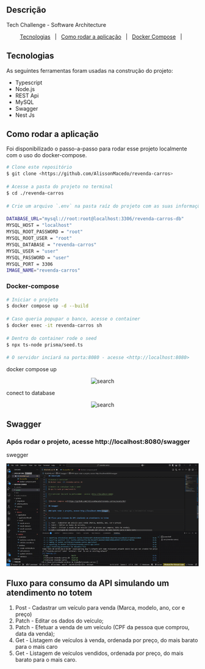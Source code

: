 ## Descrição

Tech Challenge - Software Architecture

<p align="center">
  <a href="#tecnologias">Tecnologias</a> &#xa0; | &#xa0;
  <a href="#running">Como rodar a aplicação</a> &#xa0; | &#xa0;
  <a href="#docker-compose">Docker Compose</a> &#xa0; | &#xa0;
</p>

<h2 id="tecnologias"> Tecnologias </h2>

As seguintes ferramentas foram usadas na construção do projeto:

- Typescript
- Node.js
- REST Api
- MySQL
- Swagger
- Nest Js

<h2 id="running"> Como rodar a aplicação </h2>

Foi disponibilizado o passo-a-passo para rodar esse projeto localmente com o uso do docker-compose.

```bash
# Clone este repositório
$ git clone <https://github.com/AlissonMacedo/revenda-carros>

# Acesse a pasta do projeto no terminal
$ cd ./revenda-carros

# Crie um arquivo `.env` na pasta raíz do projeto com as suas informações:

DATABASE_URL="mysql://root:root@localhost:3306/revenda-carros-db"
MYSQL_HOST = "localhost"
MYSQL_ROOT_PASSWORD = "root"
MYSQL_ROOT_USER = "root"
MYSQL_DATABASE = "revenda-carros"
MYSQL_USER = "user"
MYSQL_PASSWORD = "user"
MYSQL_PORT = 3306
IMAGE_NAME="revenda-carros"

```

<h3 id="docker-compose"> Docker-compose </h3>

```bash
# Iniciar o projeto
$ docker compose up -d --build

# Caso queria popupar o banco, acesse o container
$ docker exec -it revenda-carros sh

# Dentro do container rode o seed
$ npx ts-node prisma/seed.ts

# O servidor inciará na porta:8080 - acesse <http://localhost:8080>
```

<a>docker compose up</a>

<p align="center">
  <img src="./assets/01.gif" alt="search" title="search">
</p>

<a>conect to database</a>

<p align="center">
  <img src="./assets/02.gif" alt="search" title="search">
</p>

## Swagger

### Após rodar o projeto, acesse http://localhost:8080/swagger

<a>swegger</a>

<p align="center">
  <img src="./assets/03.gif" alt="search" title="search">
</p>

## Fluxo para consumo da API simulando um atendimento no totem

1. Post - Cadastrar um veículo para venda (Marca, modelo, ano, cor e preço)
2. Patch - Editar os dados do veículo;
3. Patch - Efetuar a venda de um veículo (CPF da pessoa que comprou, data da venda);
4. Get - Listagem de veículos à venda, ordenada por preço, do mais barato para o mais caro
5. Get - Listagem de veículos vendidos, ordenada por preço, do mais barato para o mais caro.
